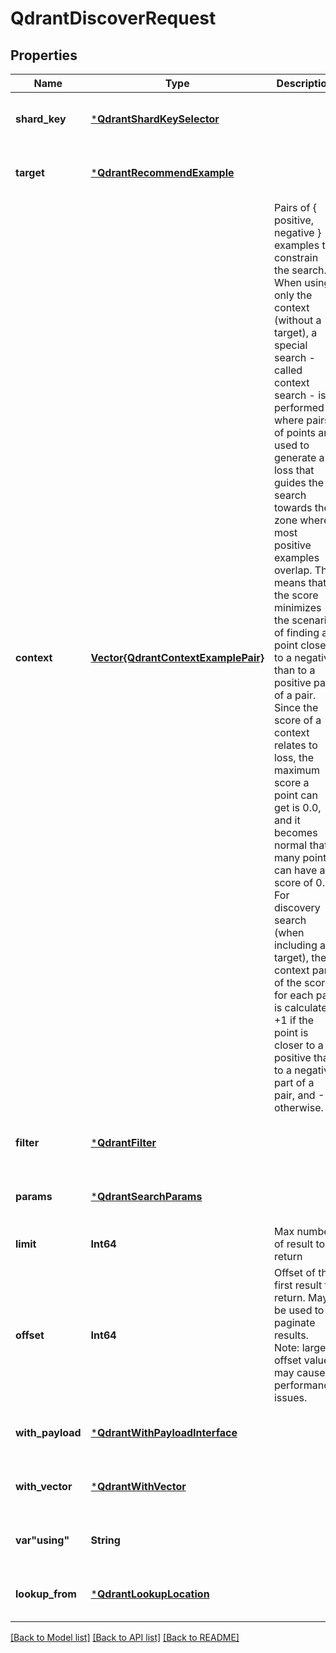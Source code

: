 # QdrantDiscoverRequest


## Properties
Name | Type | Description | Notes
------------ | ------------- | ------------- | -------------
**shard_key** | [***QdrantShardKeySelector**](QdrantShardKeySelector.md) |  | [optional] [default to nothing]
**target** | [***QdrantRecommendExample**](QdrantRecommendExample.md) |  | [optional] [default to nothing]
**context** | [**Vector{QdrantContextExamplePair}**](QdrantContextExamplePair.md) | Pairs of { positive, negative } examples to constrain the search.  When using only the context (without a target), a special search - called context search - is performed where pairs of points are used to generate a loss that guides the search towards the zone where most positive examples overlap. This means that the score minimizes the scenario of finding a point closer to a negative than to a positive part of a pair.  Since the score of a context relates to loss, the maximum score a point can get is 0.0, and it becomes normal that many points can have a score of 0.0.  For discovery search (when including a target), the context part of the score for each pair is calculated +1 if the point is closer to a positive than to a negative part of a pair, and -1 otherwise. | [optional] [default to nothing]
**filter** | [***QdrantFilter**](QdrantFilter.md) |  | [optional] [default to nothing]
**params** | [***QdrantSearchParams**](QdrantSearchParams.md) |  | [optional] [default to nothing]
**limit** | **Int64** | Max number of result to return | [default to nothing]
**offset** | **Int64** | Offset of the first result to return. May be used to paginate results. Note: large offset values may cause performance issues. | [optional] [default to nothing]
**with_payload** | [***QdrantWithPayloadInterface**](QdrantWithPayloadInterface.md) |  | [optional] [default to nothing]
**with_vector** | [***QdrantWithVector**](QdrantWithVector.md) |  | [optional] [default to nothing]
**var&quot;using&quot;** | **String** |  | [optional] [default to nothing]
**lookup_from** | [***QdrantLookupLocation**](QdrantLookupLocation.md) |  | [optional] [default to nothing]


[[Back to Model list]](../README.md#models) [[Back to API list]](../README.md#api-endpoints) [[Back to README]](../README.md)


